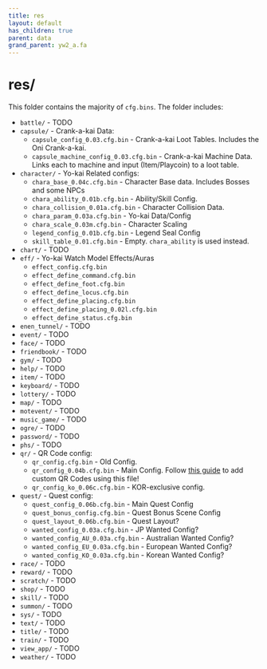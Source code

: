 ```yaml
---
title: res
layout: default
has_children: true
parent: data
grand_parent: yw2_a.fa
---
```

# res/

This folder contains the majority of `cfg.bins`. The folder includes:
* `battle/` - TODO
* `capsule/` - Crank-a-kai Data:
  * `capsule_config_0.03.cfg.bin` - Crank-a-kai Loot Tables. Includes the Oni Crank-a-kai.
  * `capsule_machine_config_0.03.cfg.bin` - Crank-a-kai Machine Data. Links each to machine and input (Item/Playcoin) to a loot table.
* `character/` - Yo-kai Related configs:
  * `chara_base_0.04c.cfg.bin` - Character Base data. Includes Bosses and some NPCs
  * `chara_ability_0.01b.cfg.bin` - Ability/Skill Config.
  * `chara_collision_0.01a.cfg.bin` - Character Collision Data.
  * `chara_param_0.03a.cfg.bin` - Yo-kai Data/Config
  * `chara_scale_0.03m.cfg.bin` - Character Scaling
  * `legend_config_0.01b.cfg.bin` - Legend Seal Config
  * `skill_table_0.01.cfg.bin` - Empty. `chara_ability` is used instead.
* `chart/` - TODO
* `eff/` - Yo-kai Watch Model Effects/Auras
  * `effect_config.cfg.bin`
  * `effect_define_command.cfg.bin`
  * `effect_define_foot.cfg.bin`
  * `effect_define_locus.cfg.bin`
  * `effect_define_placing.cfg.bin`
  * `effect_define_placing_0.02l.cfg.bin`
  * `effect_define_status.cfg.bin`
* `enen_tunnel/` - TODO
* `event/` - TODO
* `face/` - TODO
* `friendbook/` - TODO
* `gym/` - TODO
* `help/` - TODO
* `item/` - TODO
* `keyboard/` - TODO
* `lottery/` - TODO
* `map/` - TODO
* `motevent/` - TODO
* `music_game/` - TODO
* `ogre/` - TODO
* `password/` - TODO
* `phs/` - TODO
* `qr/` - QR Code config:
  * `qr_config.cfg.bin` - Old Config.
  * `qr_config_0.04b.cfg.bin` - Main Config. Follow [this guide](../../../../modding-guides/general/create-qrs.html) to add custom QR Codes using this file!
  * `qr_config_ko_0.06c.cfg.bin` - KOR-exclusive config.
* `quest/` - Quest config:
  * `quest_config_0.06b.cfg.bin` - Main Quest Config
  * `quest_bonus_config.cfg.bin` - Quest Bonus Scene Config
  * `quest_layout_0.06b.cfg.bin` - Quest Layout?
  * `wanted_config_0.03a.cfg.bin` - JP Wanted Config?
  * `wanted_config_AU_0.03a.cfg.bin` - Australian Wanted Config?
  * `wanted_config_EU_0.03a.cfg.bin` - European Wanted Config?
  * `wanted_config_KO_0.03a.cfg.bin` - Korean Wanted Config?
* `race/` - TODO
* `reward/` - TODO
* `scratch/` - TODO
* `shop/` - TODO
* `skill/` - TODO
* `summon/` - TODO
* `sys/` - TODO
* `text/` - TODO
* `title/` - TODO
* `train/` - TODO
* `view_app/` - TODO
* `weather/` - TODO
  
